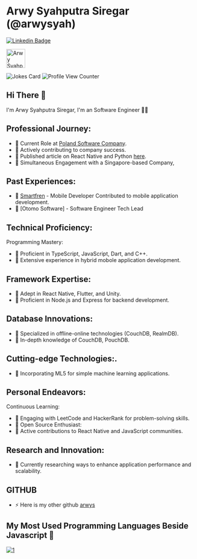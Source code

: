 # Arwy Syahputra Siregar (@arwysyah) 

[![Linkedin Badge](https://img.shields.io/badge/-arwysyahputra-blue?style=flat-square&logo=Linkedin&logoColor=white&link=https://www.linkedin.com/in/arwysyah/)](https://www.linkedin.com/in/arwysyah/)

  <a href="https://dev.to/arwysyah">
  <img src="https://d2fltix0v2e0sb.cloudfront.net/dev-badge.svg" alt="Arwy Syahputra Siregar's DEV Profile" height="50" width="50">

</a>

![Jokes Card](https://readme-jokes.vercel.app/api)
![Profile View Counter](https://komarev.com/ghpvc/?username=arwysyah)


## Hi There 👋

I'm Arwy Syahputra Siregar, I'm an Software Engineer 👨‍💻


## Professional Journey:
- 🔭 Current Role at [Poland Software Company](https://expans.io). 
- 🔭 Actively contributing to company success.
- 🔭 Published article on React Native and Python [here](https://expans.io/2022/11/04/react-native-and-python-run-python-script-on-the-frontend-side/).
- 🔭 Simultaneous Engagement with a Singapore-based Company,

## Past Experiences:
- 🔭 [Smartfren](https://www.smartfren.com/) - Mobile Developer
Contributed to mobile application development.
- 🔭 [Otomo Software] - Software Engineer Tech Lead

## Technical Proficiency:
Programming Mastery:
- 🔭 Proficient in TypeScript, JavaScript, Dart, and C++.
- 🔭 Extensive experience in hybrid mobole application development.

## Framework Expertise:
- 🔭 Adept in React Native, Flutter, and Unity.
- 🔭 Proficient in Node.js and Express for backend development.

## Database Innovations:
- 🔭 Specialized in offline-online technologies (CouchDB, RealmDB).
- 🔭 In-depth knowledge of CouchDB, PouchDB.
  
## Cutting-edge Technologies:.
- 🔭 Incorporating ML5 for simple machine learning applications.

## Personal Endeavors:
Continuous Learning:
- 🔭 Engaging with LeetCode and HackerRank for problem-solving skills.
- 🔭 Open Source Enthusiast:
- 🔭 Active contributions to React Native and JavaScript communities.
 
## Research and Innovation:
- 🔭 Currently researching ways to enhance application performance and scalability.

## GITHUB
- ⚡ Here is my other github   [arwys](https://github.com/arwys)

## My Most Used Programming Languages Beside Javascript 👋
[![1](https://github-readme-stats.vercel.app/api/top-langs?username=arwysyah&hide=html,scss,stylus,blade,objective-c,jupyter%20notebook,python,css,shell,javascript,batchfile,ruby,starlark,dockerfile&theme=blue-green&show_icons=true)](https://github.com/arwysyah)

